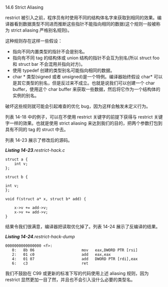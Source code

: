 14.6 Strict Aliasing

restrict 被引入之前，程序员有时使用不同的结构体名字来获取到相同的效果。编译器看到数据类型不同进而推断这些指针不能指向相同的数据\(这个规则一般被称为 strict aliasing 严格别名规则\)。

这种规则存在这样一些假设：

* 指向不同内置类型的指针不会是别名。
* 指向有不同 tag 的结构体或 union 结构的指针不会互为别名\(所以 struct foo 和 struct bar 不会混用并指向对方\)。
* 使用 typedef 创建的类型别名可能指向相同的数据。
* char \* 类型\(signed 或者 unsigned\)是一个特例。编译器始终假设 char\* 可以是其它类型的别名，但是反过来不成立。也就是说我们可以创建一个 char buffer，使用这个 char buffer 来获取一些数据，然后将它作为一个结构体的实例的别名。

破坏这些规则就可能会引起难查的优化 bug，因为这样会触发未定义行为。

列表 14-18 中的例子，可以在不使用 restrict 关键字的前提下获得与 restrict 关键字一样的效果。也就是使用 strict aliasing 来达到我们的目的，把两个参数打包到具有不同的 tag 的 struct 中去。

列表 14-23 展示了修改后的源码。

_**Listing 14-23**.restrict-hack.c_

```
struct a {
    int v;
};

struct b {
    int v;
};

void f(struct a* x, struct b* add) {
    x->v += add->v;
    x->v += add->v;
}
```

结果令我们很满意，编译器把读取优化掉了。列表 14-24 展示了反编译的结果。

_**Listing 14-24**.restrict-hack-dump_

```
0000000000000000 <f>:
   0:   8b 06                     mov   eax,DWORD PTR [rsi]
   2:   01 c0                     add   eax,eax
   4:   01 07                     add   DWORD PTR [rdi],eax
   6:   c3                        ret
```

我们不鼓励在 C99 或更新的标准下写的代码使用上述 aliasing 规则，因为 restrict 显然更加一目了然，并且也不会引入没什么必要的类型名。


